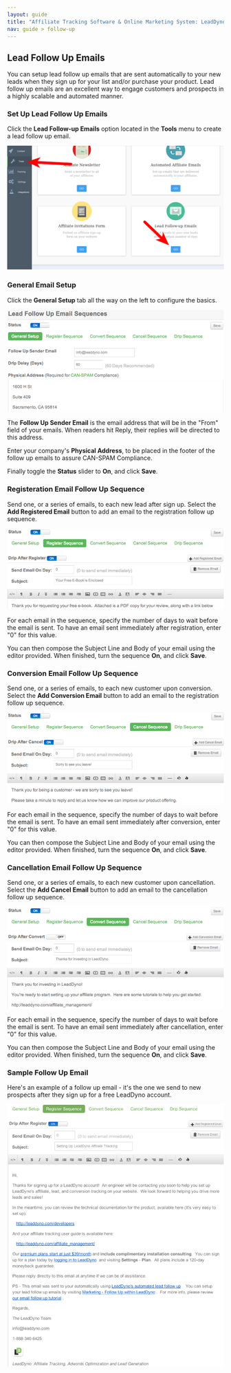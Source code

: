 ```yaml
---
layout: guide
title: "Affiliate Tracking Software & Online Marketing System: LeadDyno"
nav: guide > follow-up
---
```


## Lead Follow Up Emails

You can setup lead follow up emails that are sent automatically to your new leads when they sign up for your list and/or 
purchase your product.  Lead follow up emails are an excellent way to engage customers and prospects in a highly 
scalable and automated manner.

### Set Up Lead Follow Up Emails

Click the **Lead Follow-up Emails** option located in the **Tools** menu to create a lead follow up email.

![Settings](/img/Follow-Up-Email-System.png)

### General Email Setup

Click the **General Setup** tab all the way on the left to configure the basics.

![Settings](/img/Lead-Follow-Up-Email-Settings.png)

The **Follow Up Sender Email** is the email address that will be in the "From" field of your emails. When readers hit Reply, their replies will be directed to this address.

Enter your company's **Physical Address**, to be placed in the footer of the follow up emails to assure CAN-SPAM Compliance.

Finally toggle the **Status** slider to **On**, and click **Save**.

### Registeration Email Follow Up Sequence

Send one, or a series of emails, to each new lead after sign up.  Select the **Add Registered Email** button to add an email to the registration follow up sequence.

![Settings](/img/New-Lead-Follw-Up-Email-Sequence.png)

For each email in the sequence, specify the number of days to wait before the email is sent.  To have an email sent immediately after registration, enter "0" for this value.

You can then compose the Subject Line and Body of your email using the editor provided.  When finished, turn the sequence **On**, and click **Save**.

### Conversion Email Follow Up Sequence
    
Send one, or a series of emails, to each new customer upon conversion.  Select the **Add Conversion Email** button to add an email to the registration follow up sequence.

![Settings](/img/Cancellation-Follow-Up-Email-Example.png)

For each email in the sequence, specify the number of days to wait before the email is sent.  To have an email sent immediately after conversion, enter "0" for this value.

You can then compose the Subject Line and Body of your email using the editor provided.  When finished, turn the sequence **On**, and click **Save**.

### Cancellation Email Follow Up Sequence

Send one, or a series of emails, to each new customer upon cancellation.  Select the **Add Cancel Email** button to add an email to the cancellation follow up sequence.

![Settings](/img/Sales-Follow-Up-Email-Sequence.png)

For each email in the sequence, specify the number of days to wait before the email is sent.  To have an email sent immediately after cancellation, enter "0" for this value.

You can then compose the Subject Line and Body of your email using the editor provided.  When finished, turn the sequence **On**, and click **Save**.

### Sample Follow Up Email

Here's an example of a follow up email - it's the one we send to new prospects after they sign up for a free LeadDyno account.

![Settings](/img/Follow-Up-Email-From-LeadDyno.png)


